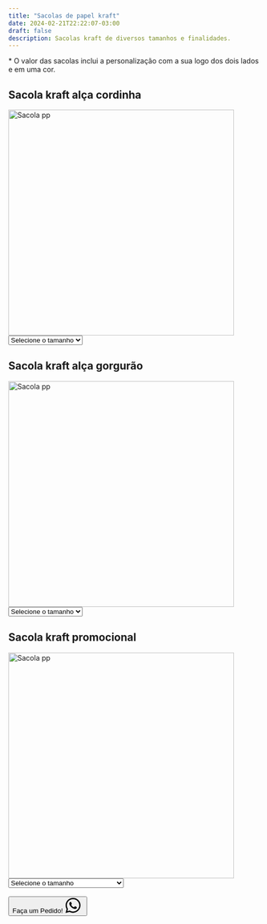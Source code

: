 ```yaml
---
title: "Sacolas de papel kraft"
date: 2024-02-21T22:22:07-03:00
draft: false
description: Sacolas kraft de diversos tamanhos e finalidades.
---
```


<p>* O valor das sacolas inclui a personalização com a sua logo dos dois lados e em uma cor.</p>

## Sacola kraft alça cordinha

<img src="/img/products/kraft-cordinha.jpeg" alt="Sacola pp" title="Sacola pp" style="width: 450px; height: auto;">

<select id="tamanho1" onchange="mostrarPreco1()">
  <option value="" selected>Selecione o tamanho</option>
  <option value="pp">PP (22x23x10cm)</option>
  <option value="p">P (32x23x10cm)</option>
  <option value="m">M (35x29x11cm)</option>
  <option value="g">G (42x35x12cm)</option>
</select>

<div id="preco1"></div>

<script>
  function mostrarPreco1() {
    var tamanhoSelecionado1 = document.getElementById("tamanho1").value;
    var preco1;

    switch (tamanhoSelecionado1) {
      case "pp":
        preco1 = "1000 sacolas: R$ 2,89 por unidade<br>" +
                "500 sacolas: R$ 3,19 por unidade<br>" +
                "300 sacolas: R$ 3,49 por unidade<br>" +
                "200 sacolas: R$ 3,65 por unidade";
        break;
      case "p":
        preco1 = "1000 sacolas: R$ 2,99 por unidade<br>" +
                "500 sacolas: R$ 3,34 por unidade<br>" +
                "300 sacolas: R$ 3,64 por unidade<br>" +
                "200 sacolas: R$ 3,68 por unidade";
        break;
      case "m":
        preco1 = "1000 sacolas: R$ 3,28 por unidade<br>" +
                "500 sacolas: R$ 3,54 por unidade<br>" +
                "300 sacolas: R$ 3,64 por unidade<br>" +
                "200 sacolas: R$ 3,89 por unidade";
        break;
      case "g":
        preco1 = "1000 sacolas: R$ 3,66 por unidade<br>" +
                "500 sacolas: R$ 3,89 por unidade<br>" +
                "300 sacolas: R$ 4,07 por unidade<br>" +
                "200 sacolas: R$ 4,43 por unidade";
        break;
      default:
        preco1 = "";
    }

    document.getElementById("preco1").innerHTML = preco1;
  }
</script>

## Sacola kraft alça gorgurão

<img src="/img/products/kraft-gorgurao.jpeg" alt="Sacola pp" title="Sacola pp" style="width: 450px; height: auto;">

<select id="tamanho2" onchange="mostrarPreco2()">
  <option value="" selected>Selecione o tamanho</option>
  <option value="pp">PP (22x23x10cm)</option>
  <option value="p">P (32x23x10cm)</option>
  <option value="m">M (35x29x11cm)</option>
  <option value="g">G (42x35x12cm)</option>
</select>

<div id="preco2"></div>

<script>
  function mostrarPreco2() {
    var tamanhoSelecionado2 = document.getElementById("tamanho2").value;
    var preco2;

    switch (tamanhoSelecionado2) {
      case "pp":
        preco2 = "1000 sacolas: R$ 3,09 por unidade<br>" +
                "500 sacolas: R$ 3,49 por unidade<br>" +
                "300 sacolas: R$ 3,79 por unidade<br>" +
                "200 sacolas: R$ 3,95 por unidade";
        break;
      case "p":
        preco2 = "1000 sacolas: R$ 3,25 por unidade<br>" +
                "500 sacolas: R$ 3,64 por unidade<br>" +
                "300 sacolas: R$ 3,84 por unidade<br>" +
                "200 sacolas: R$ 3,98 por unidade";
        break;
      case "m":
        preco2 = "1000 sacolas: R$ 3,58 por unidade<br>" +
                "500 sacolas: R$ 3,84 por unidade<br>" +
                "300 sacolas: R$ 4,09 por unidade<br>" +
                "200 sacolas: R$ 4,19 por unidade";
        break;
      case "g":
        preco2 = "1000 sacolas: R$ 3,77 por unidade<br>" +
                "500 sacolas: R$ 3,99 por unidade<br>" +
                "300 sacolas: R$ 4,17 por unidade<br>" +
                "200 sacolas: R$ 4,53 por unidade";
        break;
      default:
        preco2 = "";
    }

    document.getElementById("preco2").innerHTML = preco2;
  }
</script>


## Sacola kraft promocional

<img src="/img/products/kraft-promo.jpeg" alt="Sacola pp" title="Sacola pp" style="width: 450px; height: auto;">

<select id="tamanho4" onchange="mostrarPreco4()">
  <option value="" selected>Selecione o tamanho</option>
  <option value="p">P (18x23x11cm)</option>
  <option value="m">M (24x32x11,5cm)</option>
  <option value="g">G (30x39x13,5cm ou 30x31x19cm)</option>
</select>

<div id="preco4"></div>

<script>
  function mostrarPreco4() {
    var tamanhoSelecionado4 = document.getElementById("tamanho4").value;
    var preco4;

    switch (tamanhoSelecionado4) {
      case "p":
        preco4 = "1000 sacolas: R$ 1,57 por unidade<br>" +
                "500 sacolas: R$ 1,67 por unidade<br>" +
                "300 sacolas: R$ 1,77 por unidade<br>" +
                "200 sacolas: R$ 1,97 por unidade";
        break;
      case "m":
        preco4 = "1000 sacolas: R$ 1,65 por unidade<br>" +
                "500 sacolas: R$ 1,75 por unidade<br>" +
                "300 sacolas: R$ 1,85 por unidade<br>" +
                "200 sacolas: R$ 2,05 por unidade";
        break;
      case "g":
        preco4 = "1000 sacolas: R$ 1,75 por unidade<br>" +
                "500 sacolas: R$ 1,85 por unidade<br>" +
                "300 sacolas: R$ 1,95 por unidade<br>" +
                "200 sacolas: R$ 2,15 por unidade";
        break;
      default:
        preco4 = "";
    }

    document.getElementById("preco4").innerHTML = preco4;
  }
</script>

<br>

<button id="whatsapp-button" class="bg-green-500 hover:bg-green-600 text-black font-semibold py-2 px-4 rounded flex">
  Faça um Pedido!<svg xmlns="http://www.w3.org/2000/svg" width="40" height="30" fill="currentColor" class="bi bi-whatsapp whatsapp-logo" viewBox="0 0 16 16">
    <path d="M13.601 2.326A7.85 7.85 0 0 0 7.994 0C3.627 0 .068 3.558.064 7.926c0 1.399.366 2.76 1.057 3.965L0 16l4.204-1.102a7.9 7.9 0 0 0 3.79.965h.004c4.368 0 7.926-3.558 7.93-7.93A7.9 7.9 0 0 0 13.6 2.326zM7.994 14.521a6.6 6.6 0 0 1-3.356-.92l-.24-.144-2.494.654.666-2.433-.156-.251a6.56 6.56 0 0 1-1.007-3.505c0-3.626 2.957-6.584 6.591-6.584a6.56 6.56 0 0 1 4.66 1.931 6.56 6.56 0 0 1 1.928 4.66c-.004 3.639-2.961 6.592-6.592 6.592m3.615-4.934c-.197-.099-1.17-.578-1.353-.646-.182-.065-.315-.099-.445.099-.133.197-.513.646-.627.775-.114.133-.232.148-.43.05-.197-.1-.836-.308-1.592-.985-.59-.525-.985-1.175-1.103-1.372-.114-.198-.011-.304.088-.403.087-.088.197-.232.296-.346.1-.114.133-.198.198-.33.065-.134.034-.248-.015-.347-.05-.099-.445-1.076-.612-1.47-.16-.389-.323-.335-.445-.34-.114-.007-.247-.007-.38-.007a.73.73 0 0 0-.529.247c-.182.198-.691.677-.691 1.654s.71 1.916.81 2.049c.098.133 1.394 2.132 3.383 2.992.47.205.84.326 1.129.418.475.152.904.129 1.246.08.38-.058 1.171-.48 1.338-.943.164-.464.164-.86.114-.943-.049-.084-.182-.133-.38-.232"/></svg>
</button>

<script>
  document.getElementById('whatsapp-button').addEventListener('click', function() {
      window.location.href = 'https://api.whatsapp.com/send?1=pt_BR&phone=5524999043166';
  });
</script>